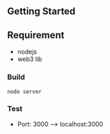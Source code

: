 ## Getting Started

## Requirement
- nodejs
- web3 lib
  
### Build
```shell
node server
```
### Test
- Port: 3000 --> localhost:3000
